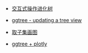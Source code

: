 + [交互式操作进化树](https://mp.weixin.qq.com/s/PIns29a9pwrUSK6kWpUBIw)

+ [ggtree - updating a tree view](https://mp.weixin.qq.com/s/csZUfzoluTkXp9DxYR7w6g)
+ [取子集画图](https://mp.weixin.qq.com/s/JXpakSKqPPRHhcyQQVdoGA)

+ [ggtree + plotly](https://twitter.com/drandersgs/status/965996335882059776)